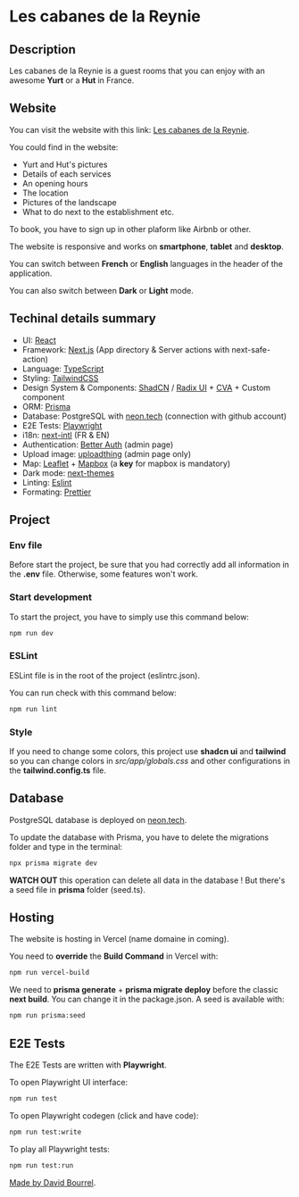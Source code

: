 # Les cabanes de la Reynie

## Description

Les cabanes de la Reynie is a guest rooms that you can enjoy with an awesome
**Yurt** or a **Hut** in France.

## Website

You can visit the website with this link:
[Les cabanes de la Reynie](https://les-cabanes-de-la-reynie.vercel.app/).

You could find in the website:

- Yurt and Hut's pictures
- Details of each services
- An opening hours
- The location
- Pictures of the landscape
- What to do next to the establishment etc.

To book, you have to sign up in other plaform like Airbnb or other.

The website is responsive and works on **smartphone**, **tablet** and
**desktop**.

You can switch between **French** or **English** languages in the header of the
application.

You can also switch between **Dark** or **Light** mode.

## Techinal details summary

- UI: [React](https://react.dev/)
- Framework: [Next.js](https://nextjs.org/docs) (App directory & Server actions
  with next-safe-action)
- Language: [TypeScript](https://www.typescriptlang.org/fr/docs/)
- Styling: [TailwindCSS](https://tailwindcss.com/)
- Design System & Components: [ShadCN](https://ui.shadcn.com/) /
  [Radix UI](https://www.radix-ui.com/) + [CVA](https://cva.style/docs) + Custom
  component
- ORM: [Prisma](https://www.prisma.io/)
- Database: PostgreSQL with [neon.tech](https://neon.tech/) (connection with
  github account)
- E2E Tests: [Playwright](https://playwright.dev/)
- i18n: [next-intl](https://next-intl-docs.vercel.app/) (FR & EN)
- Authentication: [Better Auth](https://www.better-auth.com/) (admin page)
- Upload image: [uploadthing](https://uploadthing.com/) (admin page only)
- Map: [Leaflet](https://leafletjs.com/) + [Mapbox](https://www.mapbox.com/) (a
  **key** for mapbox is mandatory)
- Dark mode: [next-themes](https://github.com/pacocoursey/next-themes)
- Linting: [Eslint](https://eslint.org/)
- Formating: [Prettier](https://prettier.io/)

## Project

### Env file

Before start the project, be sure that you had correctly add all information in
the **.env** file. Otherwise, some features won't work.

### Start development

To start the project, you have to simply use this command below:

```bash
npm run dev
```

### ESLint

ESLint file is in the root of the project (eslintrc.json).

You can run check with this command below:

```bash
npm run lint
```

### Style

If you need to change some colors, this project use **shadcn ui** and
**tailwind** so you can change colors in _src/app/globals.css_ and other
configurations in the **tailwind.config.ts** file.

## Database

PostgreSQL database is deployed on [neon.tech](https://neon.tech/).

To update the database with Prisma, you have to delete the migrations folder and
type in the terminal:

```bash
npx prisma migrate dev
```

**WATCH OUT** this operation can delete all data in the database ! But there's a
seed file in **prisma** folder (seed.ts).

## Hosting

The website is hosting in Vercel (name domaine in coming).

You need to **override** the **Build Command** in Vercel with:

```bash
npm run vercel-build
```

We need to **prisma generate** + **prisma migrate deploy** before the classic
**next build**. You can change it in the package.json. A seed is available with:

```bash
npm run prisma:seed
```

## E2E Tests

The E2E Tests are written with **Playwright**.

To open Playwright UI interface:

```bash
npm run test
```

To open Playwright codegen (click and have code):

```bash
npm run test:write
```

To play all Playwright tests:

```bash
npm run test:run
```

[Made by David Bourrel](https://github.com/davidbourrel).

